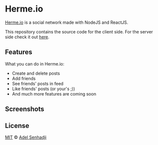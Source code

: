 # Herme<span>.</span>io

[Herme.io](#) is a social network made with NodeJS and ReactJS.

This repository contains the source code for the client side. For the server side check it out [here](https://github.com/adxl/herme.io_server).

## Features

What you can do in Herme.io:

 - Create and delete posts 
 - Add friends
 - See friends' posts in feed
 - Like friends' posts (or your's ;))
 - And much more features are coming soon

## Screenshots




## License

[MIT](https://github.com/adxl/herme.io_client/blob/master/LICENSE.md) &copy; [Adel Senhadji](https://github.com/adxl)

